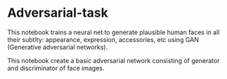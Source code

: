 # Adversarial-task

This notebook trains a neural net to generate plausible human faces in all their subtlty: appearance, expression, accessories, etc using GAN (Generative adversarial networks).

This notebook create a basic adversarial network consisting of generator and discriminator of face images.
